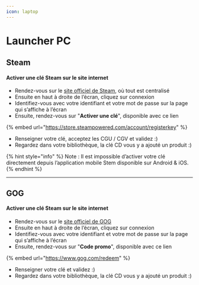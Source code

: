 ```yaml
---
icon: laptop
---
```


# Launcher PC

## Steam

#### Activer une clé Steam sur le site internet

* Rendez-vous sur le [site officiel de Steam](https://store.steampowered.com/?l=french), où tout est centralisé
* Ensuite en haut à droite de l’écran, cliquez sur connexion
* Identifiez-vous avec votre identifiant et votre mot de passe sur la page qui s’affiche à l’écran
* Ensuite, rendez-vous sur "**Activer une clé**", disponible avec ce lien

{% embed url="https://store.steampowered.com/account/registerkey" %}

* Renseigner votre clé, acceptez les CGU / CGV et validez :)
* Regardez dans votre bibliothèque, la clé CD vous y a ajouté un produit :)

{% hint style="info" %}
Note : Il est impossible d’activer votre clé directement depuis l’application mobile Stem disponible sur Android & iOS.
{% endhint %}

***

## GOG

#### Activer une clé Steam sur le site internet

* Rendez-vous sur le [site officiel de GOG](https://www.gog.com)
* Ensuite en haut à droite de l’écran, cliquez sur connexion
* Identifiez-vous avec votre identifiant et votre mot de passe sur la page qui s’affiche à l’écran
* Ensuite, rendez-vous sur "**Code promo**", disponible avec ce lien

{% embed url="https://www.gog.com/redeem" %}

* Renseigner votre clé et validez :)
* Regardez dans votre bibliothèque, la clé CD vous y a ajouté un produit :)
